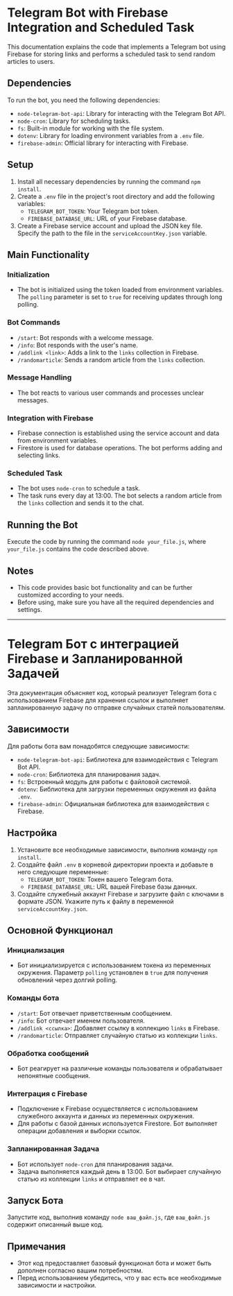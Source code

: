 # Telegram Bot with Firebase Integration and Scheduled Task

This documentation explains the code that implements a Telegram bot using Firebase for storing links and performs a scheduled task to send random articles to users.

## Dependencies

To run the bot, you need the following dependencies:

- `node-telegram-bot-api`: Library for interacting with the Telegram Bot API.
- `node-cron`: Library for scheduling tasks.
- `fs`: Built-in module for working with the file system.
- `dotenv`: Library for loading environment variables from a `.env` file.
- `firebase-admin`: Official library for interacting with Firebase.

## Setup

1. Install all necessary dependencies by running the command `npm install`.
2. Create a `.env` file in the project's root directory and add the following variables:
   - `TELEGRAM_BOT_TOKEN`: Your Telegram bot token.
   - `FIREBASE_DATABASE_URL`: URL of your Firebase database.
3. Create a Firebase service account and upload the JSON key file. Specify the path to the file in the `serviceAccountKey.json` variable.

## Main Functionality

### Initialization

- The bot is initialized using the token loaded from environment variables. The `polling` parameter is set to `true` for receiving updates through long polling.

### Bot Commands

- `/start`: Bot responds with a welcome message.
- `/info`: Bot responds with the user's name.
- `/addlink <link>`: Adds a link to the `links` collection in Firebase.
- `/randomarticle`: Sends a random article from the `links` collection.

### Message Handling

- The bot reacts to various user commands and processes unclear messages.

### Integration with Firebase

- Firebase connection is established using the service account and data from environment variables.
- Firestore is used for database operations. The bot performs adding and selecting links.

### Scheduled Task

- The bot uses `node-cron` to schedule a task.
- The task runs every day at 13:00. The bot selects a random article from the `links` collection and sends it to the chat.

## Running the Bot

Execute the code by running the command `node your_file.js`, where `your_file.js` contains the code described above.

## Notes

- This code provides basic bot functionality and can be further customized according to your needs.
- Before using, make sure you have all the required dependencies and settings.

---

# Telegram Бот с интеграцией Firebase и Запланированной Задачей

Эта документация объясняет код, который реализует Telegram бота с использованием Firebase для хранения ссылок и выполняет запланированную задачу по отправке случайных статей пользователям.

## Зависимости

Для работы бота вам понадобятся следующие зависимости:

- `node-telegram-bot-api`: Библиотека для взаимодействия с Telegram Bot API.
- `node-cron`: Библиотека для планирования задач.
- `fs`: Встроенный модуль для работы с файловой системой.
- `dotenv`: Библиотека для загрузки переменных окружения из файла `.env`.
- `firebase-admin`: Официальная библиотека для взаимодействия с Firebase.

## Настройка

1. Установите все необходимые зависимости, выполнив команду `npm install`.
2. Создайте файл `.env` в корневой директории проекта и добавьте в него следующие переменные:
   - `TELEGRAM_BOT_TOKEN`: Токен вашего Telegram бота.
   - `FIREBASE_DATABASE_URL`: URL вашей Firebase базы данных.
3. Создайте служебный аккаунт Firebase и загрузите файл с ключами в формате JSON. Укажите путь к файлу в переменной `serviceAccountKey.json`.

## Основной Функционал

### Инициализация

- Бот инициализируется с использованием токена из переменных окружения. Параметр `polling` установлен в `true` для получения обновлений через долгий polling.

### Команды бота

- `/start`: Бот отвечает приветственным сообщением.
- `/info`: Бот отвечает именем пользователя.
- `/addlink <ссылка>`: Добавляет ссылку в коллекцию `links` в Firebase.
- `/randomarticle`: Отправляет случайную статью из коллекции `links`.

### Обработка сообщений

- Бот реагирует на различные команды пользователя и обрабатывает непонятные сообщения.

### Интеграция с Firebase

- Подключение к Firebase осуществляется с использованием служебного аккаунта и данных из переменных окружения.
- Для работы с базой данных используется Firestore. Бот выполняет операции добавления и выборки ссылок.

### Запланированная Задача

- Бот использует `node-cron` для планирования задачи.
- Задача выполняется каждый день в 13:00. Бот выбирает случайную статью из коллекции `links` и отправляет ее в чат.

## Запуск Бота

Запустите код, выполнив команду `node ваш_файл.js`, где `ваш_файл.js` содержит описанный выше код.

## Примечания

- Этот код предоставляет базовый функционал бота и может быть дополнен согласно вашим потребностям.
- Перед использованием убедитесь, что у вас есть все необходимые зависимости и настройки.
